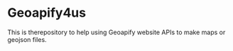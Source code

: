 # Geoapify4us
This is therepository to help using Geoapify website APIs to make maps or geojson files.
